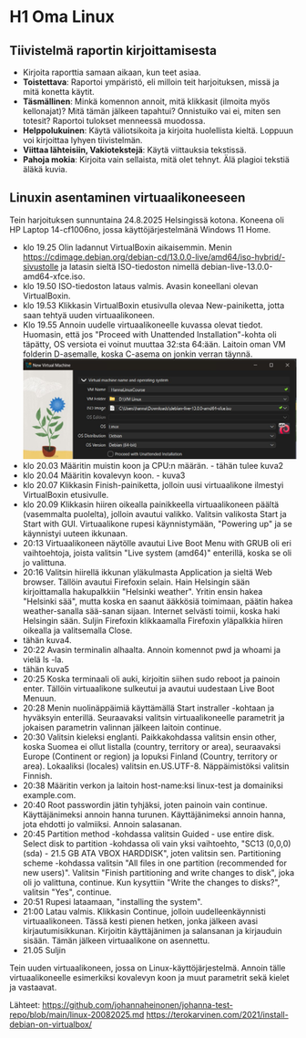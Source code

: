 # H1 Oma Linux

## Tiivistelmä raportin kirjoittamisesta

- Kirjoita raporttia samaan aikaan, kun teet asiaa.
- **Toistettava**: Raportoi ympäristö, eli milloin teit harjoituksen, missä ja mitä konetta käytit.
- **Täsmällinen**: Minkä komennon annoit, mitä klikkasit (ilmoita myös kellonajat)? Mitä tämän jälkeen tapahtui? Onnistuiko vai ei, miten sen totesit? Raportoi tulokset menneessä muodossa.
- **Helppolukuinen**: Käytä väliotsikoita ja kirjoita huolellista kieltä. Loppuun voi kirjoittaa lyhyen tiivistelmän.
- **Viittaa lähteisiin, Vakiotekstejä**: Käytä viittauksia tekstissä.
- **Pahoja mokia**: Kirjoita vain sellaista, mitä olet tehnyt. Älä plagioi tekstiä äläkä kuvia.

## Linuxin asentaminen virtuaalikoneeseen

Tein harjoituksen sunnuntaina 24.8.2025 Helsingissä kotona. Koneena oli HP Laptop 14-cf1006no, jossa käyttöjärjestelmänä Windows 11 Home.

- klo 19.25 Olin ladannut VirtualBoxin aikaisemmin. Menin https://cdimage.debian.org/debian-cd/13.0.0-live/amd64/iso-hybrid/-sivustolle ja latasin sieltä ISO-tiedoston nimellä debian-live-13.0.0-amd64-xfce.iso. 
- klo 19.50 ISO-tiedoston lataus valmis. Avasin koneellani olevan VirtualBoxin.
- klo 19.53 Klikkasin VirtualBoxin etusivulla olevaa New-painiketta, jotta saan tehtyä uuden virtuaalikoneen.
- Klo 19.55 Annoin uudelle virtuaalikoneelle kuvassa olevat tiedot. Huomasin, että jos "Proceed with Unattended Installation"-kohta oli täpätty, OS versiota ei voinut muuttaa 32:sta 64:ään. Laitoin oman VM folderin D-asemalle, koska C-asema on jonkin verran täynnä.
![Esimerkkikuva](h1-kuva1.jpg)
- klo 20.03 Määritin muistin koon ja CPU:n määrän. 
            - tähän tulee kuva2
- klo 20.04 Määritin kovalevyn koon. 
          - kuva3
- klo 20.07 Klikkasin Finish-painiketta, jolloin uusi virtuaalikone ilmestyi VirtualBoxin etusivulle.
- klo 20.09 Klikkasin hiiren oikealla painikkeella virtuaalikoneen päältä (vasemmalta puolelta), jolloin avautui valikko. Valitsin valikosta Start ja Start with GUI. Virtuaalikone rupesi käynnistymään, "Powering up" ja se käynnistyi uuteen ikkunaan.
- 20:13 Virtuaalikoneen näytölle avautui Live Boot Menu with GRUB oli eri vaihtoehtoja, joista valitsin "Live system (amd64)" enterillä, koska se oli jo valittuna.
- 20:16 Valitsin hiirellä ikkunan yläkulmasta Application ja sieltä Web browser. Tällöin avautui Firefoxin selain. Hain Helsingin sään kirjoittamalla hakupalkkiin "Helsinki weather". Yritin ensin hakea "Helsinki sää", mutta koska en saanut ääkkösiä toimimaan, päätin hakea weather-sanalla sää-sanan sijaan. Internet selvästi toimii, koska haki Helsingin sään. Suljin Firefoxin klikkaamalla Firefoxin yläpalkkia hiiren oikealla ja valitsemalla Close.
- tähän kuva4.
- 20:22 Avasin terminalin alhaalta. Annoin komennot pwd ja whoami ja vielä ls -la.
- tähän kuva5
- 20:25 Koska terminaali oli auki, kirjoitin siihen sudo reboot ja painoin enter. Tällöin virtuaalikone sulkeutui ja avautui uudestaan Live Boot Menuun.
- 20:28 Menin nuolinäppäimiä käyttämällä Start instraller -kohtaan ja hyväksyin enterillä. Seuraavaksi valitsin virtuaalikoneelle parametrit ja jokaisen parametrin valinnan jälkeen laitoin continue. 
- 20:30 Valitsin kieleksi englanti. Paikkakohdassa valitsin ensin other, koska Suomea ei ollut listalla (country, territory or area), seuraavaksi Europe (Continent or region) ja lopuksi Finland (Country, territory or area). Lokaaliksi (locales) valitsin en.US.UTF-8. Näppäimistöksi valitsin Finnish.
- 20:38 Määritin verkon ja laitoin host-name:ksi linux-test ja domainiksi example.com.
- 20:40 Root passwordin jätin tyhjäksi, joten painoin vain continue. Käyttäjänimeksi annoin hanna turunen. Käyttäjänimeksi annoin hanna, jota ehdotti jo valmiiksi. Annoin salasanan.
- 20:45 Partition method -kohdassa valitsin Guided - use entire disk. Select disk to partition -kohdassa oli vain yksi vaihtoehto, "SC13 (0,0,0) (sda) - 21.5 GB ATA VBOX HARDDISK", joten valitsin sen. Partitioning scheme -kohdassa valitsin "All files in one partition (recommended for new users)". Valitsin "Finish partitioning and write changes to disk", joka oli jo valittuna, continue. Kun kysyttiin "Write the changes to disks?", valitsin "Yes", continue.
- 20:51 Rupesi lataamaan, "installing the system".
- 21:00 Latau valmis. Klikkasin Continue, jolloin uudelleenkäynnisti virtuaalikoneen. Tässä kesti pienen hetken, jonka jälkeen avasi kirjautumisikkunan. Kirjoitin käyttäjänimen ja salansanan ja kirjauduin sisään. Tämän jälkeen virtuaalikone on asennettu.
- 21.05 Suljin 

Tein uuden virtuaalikoneen, jossa on Linux-käyttöjärjestelmä. Annoin tälle virtuaalikoneelle esimerkiksi kovalevyn koon ja muut parametrit sekä kielet ja vastaavat.

Lähteet:
https://github.com/johannaheinonen/johanna-test-repo/blob/main/linux-20082025.md
https://terokarvinen.com/2021/install-debian-on-virtualbox/
